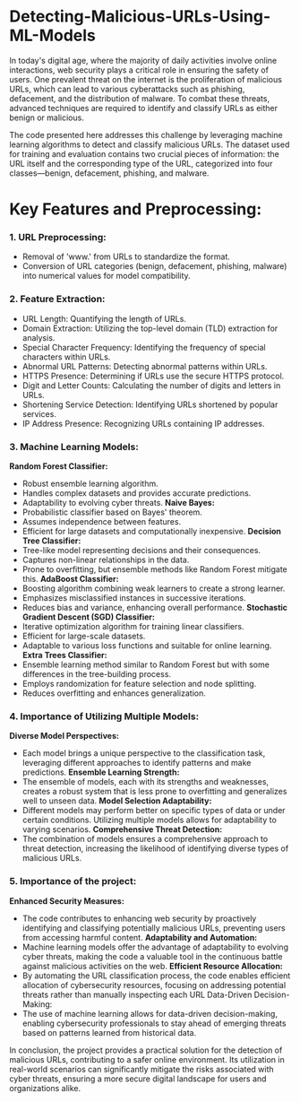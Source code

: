 # Detecting-Malicious-URLs-Using-ML-Models

In today's digital age, where the majority of daily activities involve online interactions, web security plays a critical role in ensuring the safety of users.
One prevalent threat on the internet is the proliferation of malicious URLs, which can lead to various cyberattacks such as phishing, defacement, and the distribution of 
malware.
To combat these threats, advanced techniques are required to identify and classify URLs as either benign or malicious.

The code presented here addresses this challenge by leveraging machine learning algorithms to detect and classify malicious URLs. The dataset used for training and evaluation contains two crucial pieces of information: the URL itself and the corresponding type of the URL, categorized into four classes—benign, defacement, phishing, and malware.

# Key Features and Preprocessing:
### 1. URL Preprocessing:
  - Removal of 'www.' from URLs to standardize the format.
  - Conversion of URL categories (benign, defacement, phishing, malware) into numerical values for model compatibility.
### 2. Feature Extraction:
  - URL Length: Quantifying the length of URLs.
  - Domain Extraction: Utilizing the top-level domain (TLD) extraction for analysis.
  - Special Character Frequency: Identifying the frequency of special characters within URLs.
  -  Abnormal URL Patterns: Detecting abnormal patterns within URLs.
  - HTTPS Presence: Determining if URLs use the secure HTTPS protocol.
  - Digit and Letter Counts: Calculating the number of digits and letters in URLs.
  - Shortening Service Detection: Identifying URLs shortened by popular services.
  - IP Address Presence: Recognizing URLs containing IP addresses.
### 3. Machine Learning Models:
**Random Forest Classifier:**
  - Robust ensemble learning algorithm.
  - Handles complex datasets and provides accurate predictions.
  - Adaptability to evolving cyber threats.
**Naive Bayes:**
  - Probabilistic classifier based on Bayes' theorem.
  - Assumes independence between features.
  - Efficient for large datasets and computationally inexpensive.
**Decision Tree Classifier:**
  - Tree-like model representing decisions and their consequences.
  - Captures non-linear relationships in the data.
  - Prone to overfitting, but ensemble methods like Random Forest mitigate 
    this.
**AdaBoost Classifier:**
  - Boosting algorithm combining weak learners to create a strong learner.
  - Emphasizes misclassified instances in successive iterations.
  - Reduces bias and variance, enhancing overall performance.
**Stochastic Gradient Descent (SGD) Classifier:**
  - Iterative optimization algorithm for training linear classifiers.
  - Efficient for large-scale datasets.
  - Adaptable to various loss functions and suitable for online learning.
**Extra Trees Classifier:**
  - Ensemble learning method similar to Random Forest but with some 
    differences in the tree-building process.
  - Employs randomization for feature selection and node splitting.
  - Reduces overfitting and enhances generalization.
### 4. Importance of Utilizing Multiple Models:
**Diverse Model Perspectives:**
  - Each model brings a unique perspective to the classification task, leveraging different approaches to identify patterns and make predictions.
**Ensemble Learning Strength:**
  - The ensemble of models, each with its strengths and weaknesses, creates a robust system that is less prone to overfitting and generalizes well to unseen data.
**Model Selection Adaptability:**
  - Different models may perform better on specific types of data or under certain conditions. Utilizing multiple models allows for adaptability to varying scenarios.
**Comprehensive Threat Detection:**
   - The combination of models ensures a comprehensive approach to threat detection, increasing the likelihood of identifying diverse types of malicious URLs.
### 5. Importance of the project:
**Enhanced Security Measures:**
  - The code contributes to enhancing web security by proactively identifying and classifying potentially malicious URLs, preventing users from accessing harmful content.
**Adaptability and Automation:**
  - Machine learning models offer the advantage of adaptability to evolving cyber threats, making the code a valuable tool in the continuous battle against malicious activities on the web.
**Efficient Resource Allocation:**
  - By automating the URL classification process, the code enables efficient allocation of cybersecurity resources, focusing on addressing potential threats rather than manually inspecting each URL Data-Driven Decision-Making:
  - The use of machine learning allows for data-driven decision-making, enabling cybersecurity professionals to stay ahead of emerging threats based on patterns learned from historical data.
   
In conclusion, the project provides a practical solution for the detection of malicious 
URLs, contributing to a safer online environment. Its utilization in real-world scenarios 
can significantly mitigate the risks associated with cyber threats, ensuring a more secure 
digital landscape for users and organizations alike.
